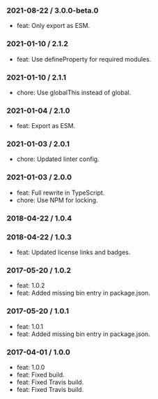 ### 2021-08-22 / 3.0.0-beta.0

- feat: Only export as ESM.

### 2021-01-10 / 2.1.2

- feat: Use defineProperty for required modules.

### 2021-01-10 / 2.1.1

- chore: Use globalThis instead of global.

### 2021-01-04 / 2.1.0

- feat: Export as ESM.

### 2021-01-03 / 2.0.1

- chore: Updated linter config.

### 2021-01-03 / 2.0.0

- feat: Full rewrite in TypeScript.
- chore: Use NPM for locking.

### 2018-04-22 / 1.0.4


### 2018-04-22 / 1.0.3

- feat: Updated license links and badges.

### 2017-05-20 / 1.0.2

- feat: 1.0.2
- feat: Added missing bin entry in package.json.

### 2017-05-20 / 1.0.1

- feat: 1.0.1
- feat: Added missing bin entry in package.json.

### 2017-04-01 / 1.0.0

- feat: 1.0.0
- feat: Fixed build.
- feat: Fixed Travis build.
- feat: Fixed Travis build.

